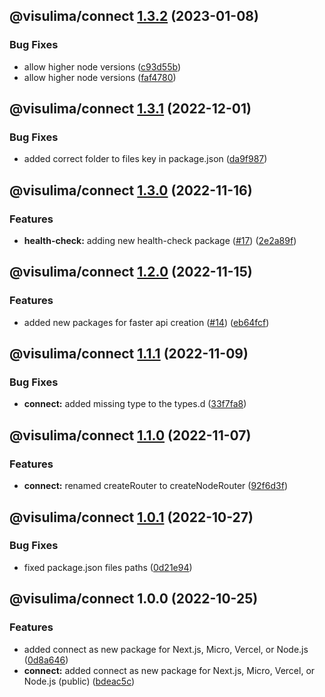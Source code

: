 ## @visulima/connect [1.3.2](https://github.com/visulima/visulima/compare/@visulima/connect@1.3.1...@visulima/connect@1.3.2) (2023-01-08)


### Bug Fixes

* allow higher node versions ([c93d55b](https://github.com/visulima/visulima/commit/c93d55b80135282235e933da52d9c88ade3073a8))
* allow higher node versions ([faf4780](https://github.com/visulima/visulima/commit/faf478069f3508249db22ed2171ddee4fa380122))

## @visulima/connect [1.3.1](https://github.com/visulima/visulima/compare/@visulima/connect@1.3.0...@visulima/connect@1.3.1) (2022-12-01)


### Bug Fixes

* added correct folder to files key in package.json ([da9f987](https://github.com/visulima/visulima/commit/da9f9871462a0b2663046cde5f05e9a90df4c496))

## @visulima/connect [1.3.0](https://github.com/visulima/visulima/compare/@visulima/connect@1.2.0...@visulima/connect@1.3.0) (2022-11-16)


### Features

* **health-check:** adding new health-check package ([#17](https://github.com/visulima/visulima/issues/17)) ([2e2a89f](https://github.com/visulima/visulima/commit/2e2a89fe85214237c9f55bf00d76b69de691ee3e))

## @visulima/connect [1.2.0](https://github.com/visulima/visulima/compare/@visulima/connect@1.1.1...@visulima/connect@1.2.0) (2022-11-15)


### Features

* added new packages for faster api creation ([#14](https://github.com/visulima/visulima/issues/14)) ([eb64fcf](https://github.com/visulima/visulima/commit/eb64fcf33f2a75ea48262ad6e71f80e159a93972))

## @visulima/connect [1.1.1](https://github.com/visulima/visulima/compare/@visulima/connect@1.1.0...@visulima/connect@1.1.1) (2022-11-09)


### Bug Fixes

* **connect:** added missing type to the types.d ([33f7fa8](https://github.com/visulima/visulima/commit/33f7fa8282d23e00cd3bb4aeb7691f4b615b9afc))

## @visulima/connect [1.1.0](https://github.com/visulima/visulima/compare/@visulima/connect@1.0.1...@visulima/connect@1.1.0) (2022-11-07)


### Features

* **connect:** renamed createRouter to createNodeRouter ([92f6d3f](https://github.com/visulima/visulima/commit/92f6d3f4d3430c281ae7106f7d09bb5b744df341))

## @visulima/connect [1.0.1](https://github.com/visulima/visulima/compare/@visulima/connect@1.0.0...@visulima/connect@1.0.1) (2022-10-27)


### Bug Fixes

* fixed package.json files paths ([0d21e94](https://github.com/visulima/visulima/commit/0d21e94a75e9518f7b87293706615d8fb280095c))

## @visulima/connect 1.0.0 (2022-10-25)


### Features

* added connect as new package for Next.js, Micro, Vercel, or Node.js ([0d8a646](https://github.com/visulima/visulima/commit/0d8a646c6cbfffe884aabdaf3ed7c0a6087db1f1))
* **connect:** added connect as new package for Next.js, Micro, Vercel, or Node.js (public) ([bdeac5c](https://github.com/visulima/visulima/commit/bdeac5cf65750af44217c6a6496898a31097185e))
